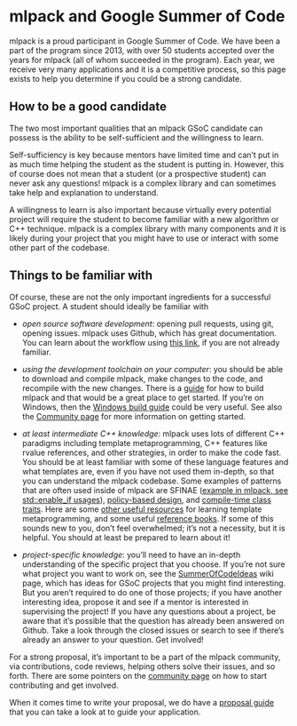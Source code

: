 # mlpack and Google Summer of Code

mlpack is a proud participant in Google Summer of Code. We have been a part of
the program since 2013, with over 50 students accepted over the years for mlpack
(all of whom succeeded in the program).  Each year, we receive very many
applications and it is a competitive process, so this page exists to help you
determine if you could be a strong candidate.

## How to be a good candidate

The two most important qualities that an mlpack GSoC candidate can possess is
the ability to be self-sufficient and the willingness to learn.

Self-sufficiency is key because mentors have limited time and can’t put in as
much time helping the student as the student is putting in. However, this of
course does not mean that a student (or a prospective student) can never ask any
questions! mlpack is a complex library and can sometimes take help and
explanation to understand.

A willingness to learn is also important because virtually every potential
project will require the student to become familiar with a new algorithm or C++
technique. mlpack is a complex library with many components and it is likely
during your project that you might have to use or interact with some other part
of the codebase.

## Things to be familiar with

Of course, these are not the only important ingredients for a successful GSoC
project. A student should ideally be familiar with

 - *open source software development*: opening pull requests, using git, opening
   issues. mlpack uses Github, which has great documentation. You can learn
   about the workflow using [this link](https://docs.github.com/en), if you are
   not already familiar.

 - *using the development toolchain on your computer*: you should be able to
   download and compile mlpack, make changes to the code, and recompile with the
   new changes. There is a [guide](../user/install.md) for how to build mlpack
   and that would be a great place to get started. If you’re on Windows, then
   the [Windows build guide](../user/build_windows.md) could be very useful. See
   also the [Community page](community.md) for more information on getting
   started.

 - *at least intermediate C++ knowledge*: mlpack uses lots of different C++
   paradigms including template metaprogramming, C++ features like rvalue
   references, and other strategies, in order to make the code fast. You should
   be at least familiar with some of these language features and what templates
   are, even if you have not used them in-depth, so that you can understand the
   mlpack codebase. Some examples of patterns that are often used inside of
   mlpack are SFINAE ([example in mlpack, see std::enable_if usages](https://github.com/mlpack/mlpack/blob/565cfd3aad22deec0656b86e801052593a937723/src/mlpack/methods/mean_shift/mean_shift.hpp)),
   [policy-based design](https://www.drdobbs.com/policy-based-design-in-the-real-world/184401861),
   and [compile-time class traits](https://accu.org/index.php/journals/442).
   Here are some [other useful resources](https://en.wikipedia.org/wiki/Template_metaprogramming)
   for learning template metaprogramming, and some useful
   [reference books](https://www.aristeia.com/books.html).
   If some of this sounds new to you, don’t feel overwhelmed; it’s not a
   necessity, but it is helpful. You should at least be prepared to learn about
   it!

 - *project-specific knowledge*: you’ll need to have an in-depth understanding
   of the specific project that you choose. If you’re not sure what project you
   want to work on, see the
   [SummerOfCodeIdeas](https://github.com/mlpack/mlpack/wiki/SummerOfCodeIdeas)
   wiki page, which has ideas for GSoC projects that you might find interesting.
   But you aren’t required to do one of those projects; if you have another
   interesting idea, propose it and see if a mentor is interested in supervising
   the project! If you have any questions about a project, be aware that it’s
   possible that the question has already been answered on Github. Take a look
   through the closed issues or search to see if there’s already an answer to
   your question.  Get involved!

For a strong proposal, it’s important to be a part of the mlpack community, via
contributions, code reviews, helping others solve their issues, and so forth.
There are some pointers on the [community page](community.md) on how to start
contributing and get involved.

When it comes time to write your proposal, we do have a
[proposal guide](https://github.com/mlpack/mlpack/wiki/Google-Summer-of-Code-Application-Guide)
that you can take a look at to guide your application.
